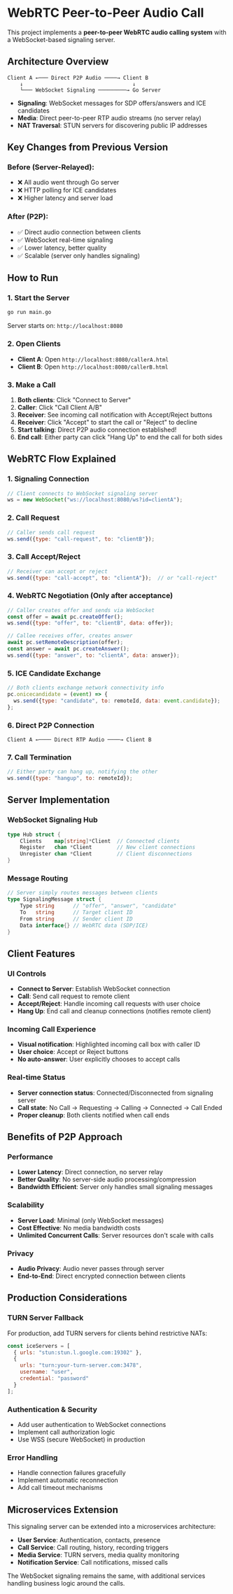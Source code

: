 # WebRTC Peer-to-Peer Audio Call

This project implements a **peer-to-peer WebRTC audio calling system** with a WebSocket-based signaling server.

## Architecture Overview

```
Client A ←─── Direct P2P Audio ────→ Client B
    ↓                                   ↓  
    └─── WebSocket Signaling ─────────→ Go Server
```

- **Signaling**: WebSocket messages for SDP offers/answers and ICE candidates
- **Media**: Direct peer-to-peer RTP audio streams (no server relay)
- **NAT Traversal**: STUN servers for discovering public IP addresses

## Key Changes from Previous Version

### Before (Server-Relayed):
- ❌ All audio went through Go server
- ❌ HTTP polling for ICE candidates
- ❌ Higher latency and server load

### After (P2P):
- ✅ Direct audio connection between clients
- ✅ WebSocket real-time signaling  
- ✅ Lower latency, better quality
- ✅ Scalable (server only handles signaling)

## How to Run

### 1. Start the Server
```bash
go run main.go
```
Server starts on: `http://localhost:8080`

### 2. Open Clients
- **Client A**: Open `http://localhost:8080/callerA.html`
- **Client B**: Open `http://localhost:8080/callerB.html` 

### 3. Make a Call
1. **Both clients**: Click "Connect to Server"
2. **Caller**: Click "Call Client A/B"  
3. **Receiver**: See incoming call notification with Accept/Reject buttons
4. **Receiver**: Click "Accept" to start the call or "Reject" to decline
5. **Start talking**: Direct P2P audio connection established!
6. **End call**: Either party can click "Hang Up" to end the call for both sides

## WebRTC Flow Explained

### 1. **Signaling Connection**
```javascript
// Client connects to WebSocket signaling server
ws = new WebSocket("ws://localhost:8080/ws?id=clientA");
```

### 2. **Call Request** 
```javascript
// Caller sends call request
ws.send({type: "call-request", to: "clientB"});
```

### 3. **Call Accept/Reject**
```javascript
// Receiver can accept or reject
ws.send({type: "call-accept", to: "clientA"});  // or "call-reject"
```

### 4. **WebRTC Negotiation** (Only after acceptance)
```javascript
// Caller creates offer and sends via WebSocket
const offer = await pc.createOffer();
ws.send({type: "offer", to: "clientB", data: offer});

// Callee receives offer, creates answer
await pc.setRemoteDescription(offer);
const answer = await pc.createAnswer();
ws.send({type: "answer", to: "clientA", data: answer});
```

### 5. **ICE Candidate Exchange**
```javascript
// Both clients exchange network connectivity info
pc.onicecandidate = (event) => {
  ws.send({type: "candidate", to: remoteId, data: event.candidate});
};
```

### 6. **Direct P2P Connection**
```
Client A ←──── Direct RTP Audio ────→ Client B
```

### 7. **Call Termination**
```javascript
// Either party can hang up, notifying the other
ws.send({type: "hangup", to: remoteId});
```

## Server Implementation

### WebSocket Signaling Hub
```go
type Hub struct {
    Clients    map[string]*Client  // Connected clients
    Register   chan *Client        // New client connections
    Unregister chan *Client        // Client disconnections
}
```

### Message Routing
```go
// Server simply routes messages between clients
type SignalingMessage struct {
    Type string      // "offer", "answer", "candidate"
    To   string      // Target client ID  
    From string      // Sender client ID
    Data interface{} // WebRTC data (SDP/ICE)
}
```

## Client Features

### UI Controls
- **Connect to Server**: Establish WebSocket connection
- **Call**: Send call request to remote client
- **Accept/Reject**: Handle incoming call requests with user choice
- **Hang Up**: End call and cleanup connections (notifies remote client)

### Incoming Call Experience
- **Visual notification**: Highlighted incoming call box with caller ID
- **User choice**: Accept or Reject buttons
- **No auto-answer**: User explicitly chooses to accept calls

### Real-time Status
- **Server connection status**: Connected/Disconnected from signaling server
- **Call state**: No Call → Requesting → Calling → Connected → Call Ended
- **Proper cleanup**: Both clients notified when call ends

## Benefits of P2P Approach

### **Performance**
- **Lower Latency**: Direct connection, no server relay
- **Better Quality**: No server-side audio processing/compression
- **Bandwidth Efficient**: Server only handles small signaling messages

### **Scalability** 
- **Server Load**: Minimal (only WebSocket messages)
- **Cost Effective**: No media bandwidth costs
- **Unlimited Concurrent Calls**: Server resources don't scale with calls

### **Privacy**
- **Audio Privacy**: Audio never passes through server
- **End-to-End**: Direct encrypted connection between clients

## Production Considerations

### **TURN Server Fallback**
For production, add TURN servers for clients behind restrictive NATs:

```javascript
const iceServers = [
  { urls: "stun:stun.l.google.com:19302" },
  { 
    urls: "turn:your-turn-server.com:3478",
    username: "user", 
    credential: "password" 
  }
];
```

### **Authentication & Security**
- Add user authentication to WebSocket connections
- Implement call authorization logic
- Use WSS (secure WebSocket) in production

### **Error Handling**
- Handle connection failures gracefully
- Implement automatic reconnection
- Add call timeout mechanisms

## Microservices Extension

This signaling server can be extended into a microservices architecture:

- **User Service**: Authentication, contacts, presence
- **Call Service**: Call routing, history, recording triggers  
- **Media Service**: TURN servers, media quality monitoring
- **Notification Service**: Call notifications, missed calls

The WebSocket signaling remains the same, with additional services handling business logic around the calls.

